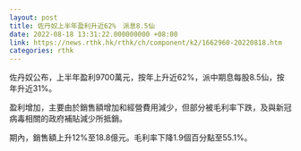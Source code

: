 ```yaml
---
layout: post
title: 佐丹奴上半年盈利升近62%　派息8.5仙
date: 2022-08-18 13:31:22.000000000 +08:00
link: https://news.rthk.hk/rthk/ch/component/k2/1662960-20220818.htm
categories: rthk
---
```


佐丹奴公布，上半年盈利9700萬元，按年上升近62%，派中期息每股8.5仙，按年升近31%。

盈利增加，主要由於銷售額增加和經營費用減少，但部分被毛利率下跌，及與新冠病毒相關的政府補貼減少所抵銷。

期內，銷售額上升12%至18.8億元。毛利率下降1.9個百分點至55.1%。
